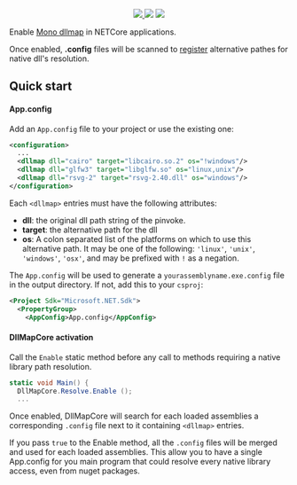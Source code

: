 <p align="center">
  <a href="https://www.nuget.org/packages/DllMapCore">
    <img src="https://buildstats.info/nuget/DllMapCore">
  </a>
  <!--<a href="https://travis-ci.org/jpbruyere/DllMapCore">
    <img src="https://travis-ci.org/jpbruyere/DllMapCore.svg?branch=master">
  </a>
  <a href="https://ci.appveyor.com/project/jpbruyere/DllMapCore">
    <img src="https://ci.appveyor.com/api/projects/status/fdwb4e3ru7y8v3sp/branch/master?svg=true">
  </a>-->  
  <img src="https://img.shields.io/github/license/jpbruyere/DllMapCore.svg?style=flat-square">
  <a href="https://www.paypal.me/GrandTetraSoftware">
    <img src="https://img.shields.io/badge/Donate-PayPal-blue.svg?style=flat-square">
  </a>
</p>

Enable [Mono dllmap](https://www.mono-project.com/docs/advanced/pinvoke/dllmap/) in NETCore applications. 

Once enabled, **.config** files will be scanned to [register](https://docs.microsoft.com/en-us/dotnet/api/system.runtime.interopservices.nativelibrary.setdllimportresolver?view=netcore-3.1) alternative pathes for native dll's resolution.

## Quick start
#### App.config

Add an `App.config` file to your project or use the existing one:
```xml
<configuration>
  ...  
  <dllmap dll="cairo" target="libcairo.so.2" os="!windows"/>
  <dllmap dll="glfw3" target="libglfw.so" os="linux,unix"/>
  <dllmap dll="rsvg-2" target="rsvg-2.40.dll" os="windows"/>
</configuration>
```
Each ```<dllmap>``` entries must have the following attributes:

- **dll**: the original dll path string of the pinvoke.
- **target**: the alternative path for the dll
- **os**: A colon separated list of the platforms on which to use this alternative path. It may be one of the following: `'linux'`, `'unix'`, `'windows'`, `'osx'`, and may be prefixed with `!` as a negation.

The `App.config` will be used to generate a `yourassemblyname.exe.config` file in the output directory. If not, add this to your `csproj`:
```xml
<Project Sdk="Microsoft.NET.Sdk">
  <PropertyGroup>
    <AppConfig>App.config</AppConfig>	
```

#### DllMapCore activation

Call the `Enable` static method before any call to methods requiring a native library path resolution.

```csharp
static void Main() {
  DllMapCore.Resolve.Enable ();
  ...
```

Once enabled, DllMapCore will search for each loaded assemblies a corresponding `.config` file next to it containing `<dllmap>` entries.

If you pass ```true``` to the Enable method, all the `.config` files will be merged and used for each loaded assemblies. This allow you to have a single App.config for you main program that could resolve every native library access, even from nuget packages.
